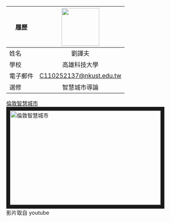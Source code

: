 |      履歷        |<img src="https://avatars.githubusercontent.com/u/22648375?v=4" width=100 height=100/>|
| ---------------- |:-----------------------------:|
| 姓名             | 劉譯夫                  |
| 學校             | 高雄科技大學                  |
| 電子郵件         | C110252137@nkust.edu.tw          |
| 選修             | 智慧城市導論                  |


<a href="https://www.youtube.com/watch?v=aFrQIJ5cbRc" target="_blank">倫敦智慧城市</a><br>
<a href="http://www.youtube.com/watch?feature=player_embedded&v=aFrQIJ5cbRc" target="_blank"><img src="http://img.youtube.com/vi/aFrQIJ5cbRc/0.jpg" 
alt="倫敦智慧城市" width="400" height="250" border="10" /></a>
<br>影片取自 youtube

<br><br><br>

